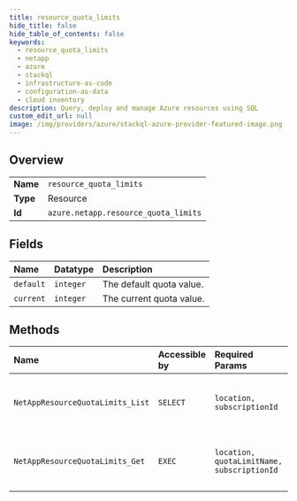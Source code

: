 ```yaml
---
title: resource_quota_limits
hide_title: false
hide_table_of_contents: false
keywords:
  - resource_quota_limits
  - netapp
  - azure    
  - stackql
  - infrastructure-as-code
  - configuration-as-data
  - cloud inventory
description: Query, deploy and manage Azure resources using SQL
custom_edit_url: null
image: /img/providers/azure/stackql-azure-provider-featured-image.png
---
```

  
    

## Overview
<table><tbody>
<tr><td><b>Name</b></td><td><code>resource_quota_limits</code></td></tr>
<tr><td><b>Type</b></td><td>Resource</td></tr>
<tr><td><b>Id</b></td><td><code>azure.netapp.resource_quota_limits</code></td></tr>
</tbody></table>

## Fields
| Name | Datatype | Description |
|:-----|:---------|:------------|
| `default` | `integer` | The default quota value. |
| `current` | `integer` | The current quota value. |
## Methods
| Name | Accessible by | Required Params | Description |
|:-----|:--------------|:----------------|:------------|
| `NetAppResourceQuotaLimits_List` | `SELECT` | `location, subscriptionId` | Get the default and current limits for quotas |
| `NetAppResourceQuotaLimits_Get` | `EXEC` | `location, quotaLimitName, subscriptionId` | Get the default and current subscription quota limit |
